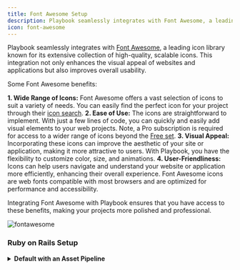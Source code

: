 ```yaml
---
title: Font Awesome Setup
description: Playbook seamlessly integrates with Font Awesome, a leading icon library known for its extensive collection of high-quality, scalable icons. This integration not only enhances the visual appeal of websites and applications but also improves overall usability.
icon: font-awesome
---
```


Playbook seamlessly integrates with [Font Awesome](https://fontawesome.com/), a leading icon library known for its extensive collection of high-quality, scalable icons. This integration not only enhances the visual appeal of websites and applications but also improves overall usability. 

Some Font Awesome benefits:

**1. Wide Range of Icons:** Font Awesome offers a vast selection of icons to suit a variety of needs. You can easily find the perfect icon for your project through their [icon search](https://fontawesome.com/search).
**2. Ease of Use:** The icons are straightforward to implement. With just a few lines of code, you can quickly and easily add visual elements to your web projects. Note, a Pro subscription is required for access to a wider range of icons beyond the [Free set](https://fontawesome.com/search?o=r&m=free&s=regular).
**3. Visual Appeal:** Incorporating these icons can improve the aesthetic of your site or application, making it more attractive to users. With Playbook, you have the flexibility to customize color, size, and animations.
**4. User-Friendliness:** Icons can help users navigate and understand your website or application more efficiently, enhancing their overall experience. Font Awesome icons are web fonts compatible with most browsers and are optimized for performance and accessibility.

Integrating Font Awesome with Playbook ensures that you have access to these benefits, making your projects more polished and professional.

![fontawesome](https://github.com/user-attachments/assets/638b63ad-56d3-4819-8e05-fcbb175bedc7)

### Ruby on Rails Setup

<details class="mt_sm">
  <summary class="mb_sm"><strong>Default with an Asset Pipeline</strong></summary>
  <strong>Make sure you are on Rails 7 or higher.</strong>
  <p>
    <strong>1.</strong> Follow the <a href="/guides/getting_started/ruby_on_rails_setup">Ruby on Rails Setup getting started page</a> to setup Playbook with your Rails project.
  </p>
  <p>
    <strong>2.</strong> Setup Pro or Free Font Awesome to use our Icon Component.
  </p>
  <p><strong>Pro:</strong></p>
  <pre><code class="rb"># app/assets/stylesheets/application.scss
 @import "font-awesome-pro";
 @import "font-awesome-pro/solid";
 @import "font-awesome-pro/regular";
 @import "playbook";</code></pre>
  <pre><code class="rb"># app/Gemfile
 source "https://token:TOKEN@dl.fontawesome.com/basic/fontawesome-pro/ruby/" do
   gem "font-awesome-pro-sass", "6.2.0"
 end</code></pre>
 <strong>Free:</strong>
  <p><em>Currently only <a href="https://fontawesome.com/search?o=r&m=free&s=regular">Free Regular</a> icons are supported in our icon component structure.</em></p>

  <pre><code class="rb"># app/assets/stylesheets/application.scss
 @import "font-awesome";</code></pre>

  <pre><code class="rb"># app/Gemfile
 source "https://token:TOKEN@dl.fontawesome.com/basic/fontawesome-pro/ruby/" do
   gem "font-awesome-pro-sass", "6.2.0"
 end</code></pre>

  <strong>3.</strong> Bundle all the things!

  <pre><code class="sh">bundle install</code></pre>

  <strong>4.</strong> <strong>Go build awesome stuff!</strong>

  <p>Refer to our <a href="/kits/icon">Icon kit</a> to get started with Font Awesome icons in Playbook.</p>

  <pre><code class="rb">&lt;%= pb_rails("icon", props: { icon: "font-awesome", fixed_width: true }) %&gt;</code></pre>
</details>
